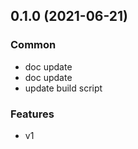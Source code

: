 
<a name="0.1.0"></a>
## 0.1.0 (2021-06-21)

### Common

* doc update
* doc update
* update build script

### Features

* v1


